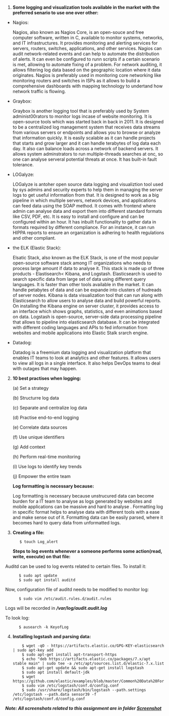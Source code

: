 1. **Some logging and visualization tools available in the market with the preferred senario to use one over other:**
 
 - Nagios:
 
    Nagios, also known as Nagios Core, is an open-souce and free computer software, written in C, available to monitor systems, networks, and IT infrastructures. It provides    monitoring and alerting services for servers, routers, switches, applications, and other services. Nagios can audit network-related events and can help to automate the distribution of alerts. It can even be configured to runn scripts if a certain scenario is met, allowing to automate fixing of a problem. For network auditing, it allows filtering log data based on the geographic location where it data originates. Nagios is preferably used in monitoring core networking like monitoring routers and switches in ISPs as it allows to build a comprehensive dashboards with mapping technology to undertand how network traffic is flowing.
    
 - Graybox:
    
    Graybox is another logging tool that is preferably used by System administ00rators to monitor logs incase of website monitoring. It is open-source tools which was started back in back in 2011.  It is designed to be a centralized log management system that receives data streams from various servers or endpoints and allows you to browse or analyze that information quickly. It is easily scalable as it can handle projects that starts and grow larger and it can handle terabytes of log data each day. It also can balance loads across a network of backend servers. It allows system adminstrators to run multiple-threads searches at onc, so one can analyse serveral potential threats at once. It has built-in fault tolerance.
    
 - LOGalyze:
    
    LOGalyze is antoher open source data logging and visualiztion tool used by sys admins and security experts to help them in managing the server logs to get useful information from that. It is designed to work as a big pipeline in which multiple servers, network devices, and applications can feed data using the SOAP method. It comes with frontend where admin can analyse data and export them into different standard formats like CSV, PDF, etc. It is easy to install and configure and can be configured within an hour. It has inbuilt functionality to gather data in formats required by different compliance. For an instance, it can run HIPPA reports to ensure an organization is adhering to health regulations and other compliant.
    
 - the ELK (Elastic Stack):
 
    Elsatic Stack, also known as the ELK Stack, is one of the most popular open-source software stack among IT organizations who needs to process large amount if data to analyse it. This stack is made up of three products - Elastisearch< Kibana, and Logstash. Elasticsearch is used to search specific data from large set of data using different query languages. It is faster than other tools available in the market. It can handle petabytes of data and can be expande into clusters of hudreads of server nodes. Kibana is data visualization tool that can run along with Elasticsearch to allow users to analyse data and build powerful reports. On installing the Kibana engine on server cluster, it provides access to an interface which shows graphs, statistics, and even animations based on data. Logstash is open-source, server-side data processing pipeline that allows to pipeline into elasticsearch database. It can be integrated with different coding languages and APIs to fed information from websites and mobile applications into Elastic Stalk srarch engine.
    
 - Datadog:
    
    Datadog is a freemium data logging and visualization platform that enables IT teams to look at analytics and other features. It allows users to view all logs in a single interface. It also helps DevOps teams to deal with outages that may happen.  
    
2. **10 best practises when logging:**

   (a) Set a strategy
   
   (b) Structurre log data
   
   (c) Separate and centralize log data
   
   (d) Practise end-to-end logging
   
   (e) Correlate data sources
   
   (f) Use unique identifiers
   
   (g) Add context
   
   (h) Perform real-time monitoring
   
   (i) Use logs to identify key trends
   
   (j) Empower the entire team

   **Log formatting is necessary because:**
   
   Log formatting is necessary because unstrucured data can become burden for a IT team to analyse as logs generated by websites and mobile applications can be massive and hard to analyse . Formatting log in specific format helps to analyse data with different tools with a ease and make sense out of it. Formatting data can be easily parsed, where it becomes hard to query data from unformatted logs.
      
3. **Creating a file:**

          $ touch Log_alert

    **Steps to log events whenever a someone performs some action(read, write, execute) on that file:**
    
Auditd can be used to log events related to certain files. To install it:
          
          $ sudo apt update
          $ sudo apt install auditd
          
Now, configuration file of auditd needs to be modified to monitor log:
          
          $ sudo vim /etc/audit.rules.d/audit.rules
          
Logs will be recorded in ***/var/log/audit.audit.log***

To look log:
        
          $ ausearch -k KeyofLog

4. **Installing logstash and parsing data:**

           $ wget -qO - https://artifacts.elastic.co/GPG-KEY-elasticsearch | sudo apt-key add
           $ sudo apt-get install apt-transport-https
           $ echo "deb https://artifacts.elastic.co/packages/7.x/apt stable main" | sudo tee -a /etc/apt/sources.list.d/elastic-7.x.list
           $ sudo apt-get update && sudo apt-get install logstash
           $ sudo apt install default-jdk
           $ wget https://github.com/elastic/examples/blob/master/Common%20Data%20Formats/nginx_logs/nginx_logs
           $ sudo vim /etc/logstash/conf.d/config.conf
           $ sudo /usr/share/logstash/bin/logstash --path.settings /etc/logstash --path.data sensor39 -f /etc/logstash/conf.d/config.conf

***Note: All screenshots related to this assignment are in folder [Screenshot](Screenshot)***
